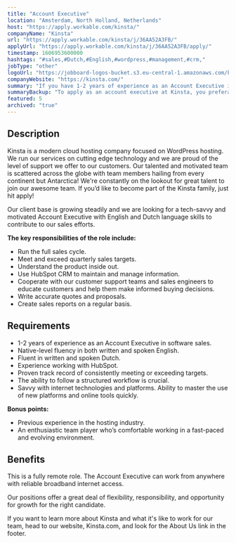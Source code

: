 ```yaml
---
title: "Account Executive"
location: "Amsterdam, North Holland, Netherlands"
host: "https://apply.workable.com/kinsta/"
companyName: "Kinsta"
url: "https://apply.workable.com/kinsta/j/36AA52A3FB/"
applyUrl: "https://apply.workable.com/kinsta/j/36AA52A3FB/apply/"
timestamp: 1606953600000
hashtags: "#sales,#Dutch,#English,#wordpress,#management,#crm,"
jobType: "other"
logoUrl: "https://jobboard-logos-bucket.s3.eu-central-1.amazonaws.com/kinsta"
companyWebsite: "https://kinsta.com/"
summary: "If you have 1-2 years of experience as an Account Executive in software sales, consider applying to Kinsta's job post for a new account executive."
summaryBackup: "To apply as an account executive at Kinsta, you preferably need to have some knowledge of: #sales, #accountant, #wordpress."
featured: 5
archived: "true"
---
```


## Description

Kinsta is a modern cloud hosting company focused on WordPress hosting. We run our services on cutting edge technology and we are proud of the level of support we offer to our customers. Our talented and motivated team is scattered across the globe with team members hailing from every continent but Antarctica! We're constantly on the lookout for great talent to join our awesome team. If you’d like to become part of the Kinsta family, just hit apply!

Our client base is growing steadily and we are looking for a tech-savvy and motivated Account Executive with English and Dutch language skills to contribute to our sales efforts.

**The key responsibilities of the role include:**

*   Run the full sales cycle.
*   Meet and exceed quarterly sales targets.
*   Understand the product inside out.
*   Use HubSpot CRM to maintain and manage information.
*   Cooperate with our customer support teams and sales engineers to educate customers and help them make informed buying decisions.
*   Write accurate quotes and proposals.
*   Create sales reports on a regular basis.

## Requirements

*   1-2 years of experience as an Account Executive in software sales.
*   Native-level fluency in both written and spoken English.
*   Fluent in written and spoken Dutch.
*   Experience working with HubSpot.
*   Proven track record of consistently meeting or exceeding targets.
*   The ability to follow a structured workflow is crucial.
*   Savvy with internet technologies and platforms. Ability to master the use of new platforms and online tools quickly.

**Bonus points:**

*   Previous experience in the hosting industry.
*   An enthusiastic team player who’s comfortable working in a fast-paced and evolving environment.

## Benefits

This is a fully remote role. The Account Executive can work from anywhere with reliable broadband internet access.

Our positions offer a great deal of flexibility, responsibility, and opportunity for growth for the right candidate.

If you want to learn more about Kinsta and what it's like to work for our team, head to our website, Kinsta.com, and look for the About Us link in the footer.
